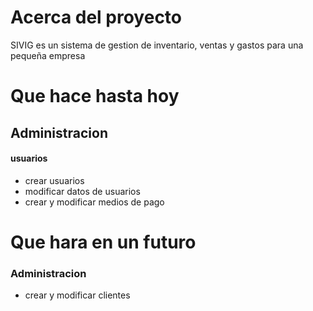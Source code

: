 # Acerca del proyecto

SIVIG es un sistema de gestion de inventario, ventas y gastos para una pequeña empresa

# Que hace hasta hoy
## Administracion
#### usuarios
-   crear usuarios
-   modificar datos de usuarios
-   crear y modificar medios de pago

# Que hara en un futuro

### Administracion
-  crear y modificar clientes

